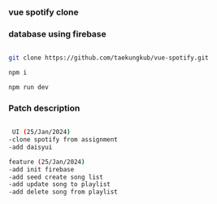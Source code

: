 ### vue spotify clone

### database using firebase

```bash

git clone https://github.com/taekungkub/vue-spotify.git

npm i

npm run dev
```

### Patch description

```bash

 UI (25/Jan/2024)
-clone spotify from assignment
-add daisyui

feature (25/Jan/2024)
-add init firebase
-add seed create song list
-add update song to playlist
-add delete song from playlist
```
